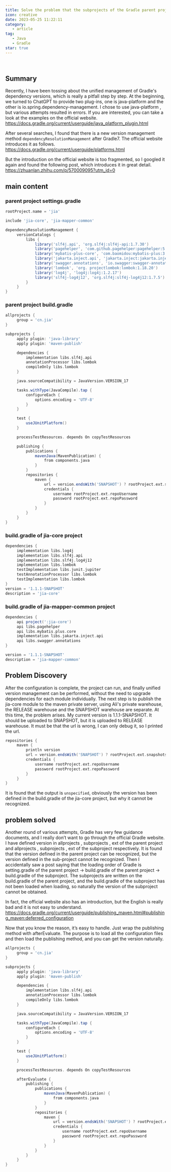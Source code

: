 ```yaml
---
title: Solve the problem that the subprojects of the Gradle parent project cannot obtain the properties of the subproject
icon: creative
date: 2023-05-25 11:22:11
category:
   - article
tag:
   - Java
   - Gradle
star: true
---
```

​

## Summary

Recently, I have been tossing about the unified management of Gradle's dependency versions, which is really a pitfall step by step. At the beginning, we turned to ChatGPT to provide two plug-ins, one is java-platform and the other is io.spring.dependency-management. I chose to use java-platform , but various attempts resulted in errors. If you are interested, you can take a look at the examples on the official website.
<https://docs.gradle.org/current/userguide/java_platform_plugin.html>

After several searches, I found that there is a new version management method `dependencyResolutionManagement` after Gradle7. The official website introduces it as follows.
<https://docs.gradle.org/current/userguide/platforms.html>

But the introduction on the official website is too fragmented, so I googled it again and found the following post, which introduces it in great detail.
<https://zhuanlan.zhihu.com/p/570009095?utm_id=0>

## main content

### parent project settings.gradle

```Groovy
rootProject.name = 'jia'

include 'jia-core', 'jia-mapper-common'

dependencyResolutionManagement {
     versionCatalogs {
         libs {
             library('slf4j.api', 'org.slf4j:slf4j-api:1.7.30')
             library('pagehelper', 'com.github.pagehelper:pagehelper:5.1.11')
             library('mybatis-plus-core', 'com.baomidou:mybatis-plus:3.3.0')
             library('jakarta.inject.api', 'jakarta.inject:jakarta.inject-api:2.0.1')
             library('swagger.annotations', 'io.swagger:swagger-annotations:1.5.20')
             library('lombok', 'org. projectlombok:lombok:1.18.20')
             library('log4j', 'log4j:log4j:1.2.17')
             library('slf4j-log4j12', 'org.slf4j:slf4j-log4j12:1.7.5')
         }
     }
}
```

### parent project build.gradle

```Groovy
allprojects {
     group = 'cn.jia'
}

subprojects {
     apply plugin: 'java-library'
     apply plugin: 'maven-publish'

     dependencies {
         implementation libs.slf4j.api
         annotationProcessor libs.lombok
         compileOnly libs.lombok
     }

     java.sourceCompatibility = JavaVersion.VERSION_17

     tasks.withType(JavaCompile).tap {
         configureEach {
             options.encoding = 'UTF-8'
         }
     }

     test {
         useJUnitPlatform()
     }

     processTestResources. depends On copyTestResources

     publishing {
         publications {
             mavenJava(MavenPublication) {
                 from components.java
             }
         }
         repositories {
             maven {
                 url = version.endsWith('SNAPSHOT') ? rootProject.ext.snapshotsRepoUrl : rootProject.ext.snapshotsRepoUrl
                 credentials {
                     username rootProject.ext.repoUsername
                     password rootProject.ext.repoPassword
                 }
             }
         }
     }
}
```

### build.gradle of jia-core project

```Groovy
dependencies {
     implementation libs.log4j
     implementation libs.slf4j.api
     implementation libs.slf4j.log4j12
     implementation libs.lombok
     testImplementation libs.junit.jupiter
     testAnnotationProcessor libs.lombok
     testImplementation libs.lombok
}
version = '1.1.1-SNAPSHOT'
description = 'jia-core'
```

### build.gradle of jia-mapper-common project

```Groovy
dependencies {
     api project(':jia-core')
     api libs.pagehelper
     api libs.mybatis.plus.core
     implementation libs.jakarta.inject.api
     api libs.swagger.annotations
}

version = '1.1.1-SNAPSHOT'
description = 'jia-mapper-common'
```

## Problem Discovery

After the configuration is complete, the project can run, and finally unified version management can be performed, without the need to upgrade dependencies for each module individually. The next step is to publish the jia-core module to the maven private server, using Ali's private warehouse, the RELEASE warehouse and the SNAPSHOT warehouse are separate. At this time, the problem arises. My current version is 1.1.1-SNAPSHOT. It should be uploaded to SNAPSHOT, but it is uploaded to RELEASE warehouse.
It must be that the url is wrong, I can only debug it, so I printed the url.

```Groovy
repositories {
     maven {
         println version
         url = version.endsWith('SNAPSHOT') ? rootProject.ext.snapshotsRepoUrl : rootProject.ext.snapshotsRepoUrl
         credentials {
             username rootProject.ext.repoUsername
             password rootProject.ext.repoPassword
         }
     }
}
```

It is found that the output is `unspecified`, obviously the version has been defined in the build.gradle of the jia-core project, but why it cannot be recognized.

## problem solved

Another round of various attempts, Gradle has very few guidance documents, and I really don’t want to go through the official Gradle website.
I have defined version in allprojects , subprojects , ext of the parent project and allprojects , subprojects , ext of the subproject respectively. It is found that the version defined in the parent project can be recognized, but the version defined in the sub-project cannot be recognized.
Then I accidentally saw a post saying that the loading order of Gradle is setting.gradle of the parent project -> build.gradle of the parent project -> build.gradle of the subproject. The subprojects are written on the build.gradle of the parent project, and the build.gradle of the subproject has not been loaded when loading, so naturally the version of the subproject cannot be obtained.

In fact, the official website also has an introduction, but the English is really bad and it is not easy to understand.
<https://docs.gradle.org/current/userguide/publishing_maven.html#publishing_maven:deferred_configuration>

Now that you know the reason, it’s easy to handle. Just wrap the publishing method with afterEvaluate. The purpose is to load all the configuration files and then load the publishing method, and you can get the version naturally.

```Groovy
allprojects {
     group = 'cn.jia'
}

subprojects {
     apply plugin: 'java-library'
     apply plugin: 'maven-publish'

     dependencies {
         implementation libs.slf4j.api
         annotationProcessor libs.lombok
         compileOnly libs.lombok
     }

     java.sourceCompatibility = JavaVersion.VERSION_17

     tasks.withType(JavaCompile).tap {
         configureEach {
             options.encoding = 'UTF-8'
         }
     }

     test {
         useJUnitPlatform()
     }

     processTestResources. depends On copyTestResources

     afterEvaluate {
         publishing {
             publications {
                 mavenJava(MavenPublication) {
                     from components.java
                 }
             }
             repositories {
                 maven {
                     url = version.endsWith('SNAPSHOT') ? rootProject.ext.snapshotsRepoUrl : rootProject.ext.snapshotsRepoUrl
                     credentials {
                         username rootProject.ext.repoUsername
                         password rootProject.ext.repoPassword
                     }
                 }
             }
         }
     }
}
```
